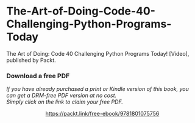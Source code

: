 # The-Art-of-Doing-Code-40-Challenging-Python-Programs-Today
The Art of Doing: Code 40 Challenging Python Programs Today! [Video], published by Packt.
### Download a free PDF

 <i>If you have already purchased a print or Kindle version of this book, you can get a DRM-free PDF version at no cost.<br>Simply click on the link to claim your free PDF.</i>
<p align="center"> <a href="https://packt.link/free-ebook/9781801075756">https://packt.link/free-ebook/9781801075756 </a> </p>